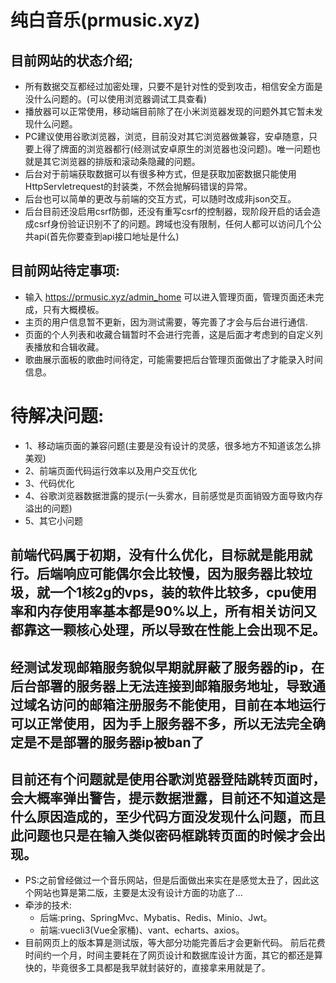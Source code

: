 # 纯白音乐(prmusic.xyz)

## 目前网站的状态介绍;
  * 所有数据交互都经过加密处理，只要不是针对性的受到攻击，相信安全方面是没什么问题的。(可以使用浏览器调试工具查看)
  * 播放器可以正常使用，移动端目前除了在小米浏览器发现的问题外其它暂未发现什么问题。
  * PC建议使用谷歌浏览器，浏览，目前没对其它浏览器做兼容，安卓随意，只要上得了牌面的浏览器都行(经测试安卓原生的浏览器也没问题)。唯一问题也就是其它浏览器的排版和滚动条隐藏的问题。
  * 后台对于前端获取数据可以有很多种方式，但是获取加密数据只能使用HttpServletrequest的封装类，不然会抛解码错误的异常。
  * 后台也可以简单的更改与前端的交互方式，可以随时改成非json交互。
  * 后台目前还没启用csrf防御，还没有重写csrf的控制器，现阶段开启的话会造成csrf身份验证识别不了的问题。跨域也没有限制，任何人都可以访问几个公共api(首先你要查到api接口地址是什么)

## 目前网站待定事项:
  * 输入 https://prmusic.xyz/admin_home 可以进入管理页面，管理页面还未完成，只有大概模板。
  * 主页的用户信息暂不更新，因为测试需要，等完善了才会与后台进行通信.
  * 页面的个人列表和收藏合辑暂时不会进行完善，这是后面才考虑到的自定义列表播放和合辑收藏。
  * 歌曲展示面板的歌曲时间待定，可能需要把后台管理页面做出了才能录入时间信息。

# 待解决问题:
 * 1、移动端页面的兼容问题(主要是没有设计的灵感，很多地方不知道该怎么排美观)
 * 2、前端页面代码运行效率以及用户交互优化
 * 3、代码优化
 * 4、谷歌浏览器数据泄露的提示(一头雾水，目前感觉是页面销毁方面导致内存溢出的问题)
 * 5、其它小问题

## 前端代码属于初期，没有什么优化，目标就是能用就行。后端响应可能偶尔会比较慢，因为服务器比较垃圾，就一个1核2g的vps，装的软件比较多，cpu使用率和内存使用率基本都是90%以上，所有相关访问又都靠这一颗核心处理，所以导致在性能上会出现不足。

## 经测试发现邮箱服务貌似早期就屏蔽了服务器的ip，在后台部署的服务器上无法连接到邮箱服务地址，导致通过域名访问的邮箱注册服务不能使用，目前在本地运行可以正常使用，因为手上服务器不多，所以无法完全确定是不是部署的服务器ip被ban了

## 目前还有个问题就是使用谷歌浏览器登陆跳转页面时，会大概率弹出警告，提示数据泄露，目前还不知道这是什么原因造成的，至少代码方面没发现什么问题，而且此问题也只是在输入类似密码框跳转页面的时候才会出现。

* PS:之前曾经做过一个音乐网站，但是后面做出来实在是感觉太丑了，因此这个网站也算是第二版，主要是太没有设计方面的功底了...
* 牵涉的技术:
  * 后端:pring、SpringMvc、Mybatis、Redis、Minio、Jwt。
  * 前端:vuecli3(Vue全家桶)、vant、echarts、axios。
* 目前网页上的版本算是测试版，等大部分功能完善后才会更新代码。
前后花费时间约一个月，时间主要耗在了网页设计和数据库设计方面，其它的都还是算快的，毕竟很多工具都是我早就封装好的，直接拿来用就是了。

